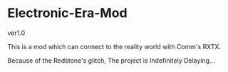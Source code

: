 # Electronic-Era-Mod
ver1.0

This is a mod which can connect to the reality world with Comm's RXTX.

Because of the Redstone's glitch, The project is Indefinitely Delaying...
